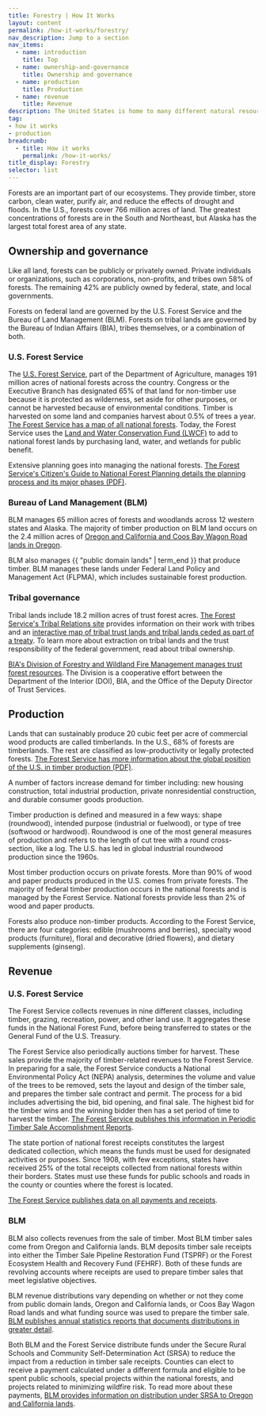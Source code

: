```yaml
---
title: Forestry | How It Works
layout: content
permalink: /how-it-works/forestry/
nav_description: Jump to a section
nav_items:
  - name: introduction
    title: Top
  - name: ownership-and-governance
    title: Ownership and governance
  - name: production
    title: Production
  - name: revenue
    title: Revenue
description: The United States is home to many different natural resources, including fossil fuel, renewable energy, and nonenergy mineral resources (such as gold, copper, and iron). Since the 19th century, natural resource extraction has been a major industry in the U.S., with fluctuations over time.
tag:
- how it works
- production
breadcrumb:
  - title: How it works
    permalink: /how-it-works/
title_display: Forestry
selector: list
---
```


Forests are an important part of our ecosystems. They provide timber, store carbon, clean water, purify air, and reduce the effects of drought and floods. In the U.S., forests cover 766 million acres of land. The greatest concentrations of forests are in the South and Northeast, but Alaska has the largest total forest area of any state.

## Ownership and governance

Like all land, forests can be publicly or privately owned. Private individuals or organizations, such as corporations, non-profits, and tribes own 58% of forests. The remaining 42% are publicly owned by federal, state, and local governments.

Forests on federal land are governed by the U.S. Forest Service and the Bureau of Land Management (BLM). Forests on tribal lands are governed by the Bureau of Indian Affairs (BIA), tribes themselves, or a combination of both.

### U.S. Forest Service

The [U.S. Forest Service](https://www.fs.fed.us/), part of the Department of Agriculture, manages 191 million acres of national forests across the country. Congress or the Executive Branch has designated 65% of that land for non-timber use because it is protected as wilderness, set aside for other purposes, or cannot be harvested because of environmental conditions. Timber is harvested on some land and companies harvest about 0.5% of trees a year. [The Forest Service has a map of all national forests](https://www.fs.fed.us/ivm/). Today, the Forest Service uses the [Land and Water Conservation Fund (LWCF)](https://www.fs.fed.us/land/staff/LWCF/) to add to national forest lands by purchasing land, water, and wetlands for public benefit.

Extensive planning goes into managing the national forests. [The Forest Service's Citizen's Guide to National Forest Planning details the planning process and its major phases (PDF)](https://www.fs.usda.gov/Internet/FSE_DOCUMENTS/fseprd520670.pdf).

### Bureau of Land Management (BLM)

BLM manages 65 million acres of forests and woodlands across 12 western states and Alaska. The majority of timber production on BLM land occurs on the 2.4 million acres of [Oregon and California and Coos Bay Wagon Road lands in Oregon](https://www.blm.gov/programs/natural-resources/forests-and-woodlands/oc-lands).

BLM also manages {{ "public domain lands" | term_end }} that produce timber. BLM manages these lands under Federal Land Policy and Management Act (FLPMA), which includes sustainable forest production.

### Tribal governance

Tribal lands include 18.2 million acres of trust forest acres. [The Forest Service's Tribal Relations site](https://www.fs.fed.us/spf/tribalrelations/) provides information on their work with tribes and an [interactive map of tribal trust lands and tribal lands ceded as part of a treaty](https://usfs.maps.arcgis.com/apps/webappviewer/index.html?id=fe311f69cb1d43558227d73bc34f3a32). To learn more about extraction on tribal lands and the trust responsibility of the federal government, read about tribal ownership.

[BIA's Division of Forestry and Wildland Fire Management manages trust forest resources](https://www.bia.gov/bia/ots/dfwfm/content). The Division is a cooperative effort between the Department of the Interior (DOI), BIA, and the Office of the Deputy Director of Trust Services.  

## Production  

Lands that can sustainably produce 20 cubic feet per acre of commercial wood products are called timberlands. In the U.S., 68% of forests are timberlands. The rest are classified as low-productivity or legally protected forests. [The Forest Service has more information about the global position of the U.S. in timber production (PDF)](https://www.srs.fs.usda.gov/pubs/gtr/gtr_srs204.pdf).

A number of factors increase demand for timber including: new housing construction, total industrial production, private nonresidential construction, and durable consumer goods production.

Timber production is defined and measured in a few ways: shape (roundwood), intended purpose (industrial or fuelwood), or type of tree (softwood or hardwood). Roundwood is one of the most general measures of production and refers to the length of cut tree with a round cross-section, like a log. The U.S. has led in global industrial roundwood production since the 1960s.

Most timber production occurs on private forests. More than 90% of wood and paper products produced in the U.S. comes from private forests. The majority of federal timber production occurs in the national forests and is managed by the Forest Service. National forests provide less than 2% of wood and paper products.

Forests also produce non-timber products. According to the Forest Service, there are four categories: edible (mushrooms and berries), specialty wood products (furniture), floral and decorative (dried flowers), and dietary supplements (ginseng).

## Revenue

### U.S. Forest Service

The Forest Service collects revenues in nine different classes, including timber, grazing, recreation, power, and other land use. It aggregates these funds in the National Forest Fund, before being transferred to states or the General Fund of the U.S. Treasury.

The Forest Service also periodically auctions timber for harvest. These sales provide the majority of timber-related revenues to the Forest Service. In preparing for a sale, the Forest Service conducts a National Environmental Policy Act (NEPA) analysis, determines the volume and value of the trees to be removed, sets the layout and design of the timber sale, and prepares the timber sale contract and permit. The process for a bid includes advertising the bid, bid opening, and final sale. The highest bid for the timber wins and the winning bidder then has a set period of time to harvest the timber. [The Forest Service publishes this information in Periodic Timber Sale Accomplishment Reports](https://www.fs.fed.us/forestmanagement/products/ptsar/index.shtml).

The state portion of national forest receipts constitutes the largest dedicated collection, which means the funds must be used for designated activities or purposes. Since 1908, with few exceptions, states have received 25% of the total receipts collected from national forests within their borders. States must use these funds for public schools and roads in the county or counties where the forest is located.

[The Forest Service publishes data on all payments and receipts](https://www.fs.usda.gov/main/pts/securepayments/projectedpayments).

### BLM

BLM also collects revenues from the sale of timber. Most BLM timber sales come from Oregon and California lands. BLM deposits timber sale receipts into either the Timber Sale Pipeline Restoration Fund (TSPRF) or the Forest Ecosystem Health and Recovery Fund (FEHRF). Both of these funds are revolving accounts where receipts are used to prepare timber sales that meet legislative objectives.

BLM revenue distributions vary depending on whether or not they come from public domain lands, Oregon and California lands, or Coos Bay Wagon Road lands and what funding source was used to prepare the timber sale. [BLM publishes annual statistics reports that documents distributions in greater detail](https://www.blm.gov/public_land_statistics/).

Both BLM and the Forest Service distribute funds under the Secure Rural Schools and Community Self-Determination Act (SRSA) to reduce the impact from a reduction in timber sale receipts. Counties can elect to receive a payment calculated under a different formula and eligible to be spent public schools, special projects within the national forests, and projects related to minimizing wildfire risk. To read more about these payments, [BLM provides information on distribution under SRSA to Oregon and California lands](https://www.blm.gov/programs/natural-resources/forests-and-woodlands/oc-lands).
